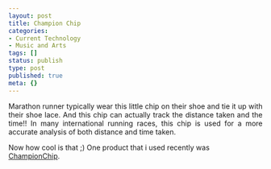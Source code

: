 ```yaml
---
layout: post
title: Champion Chip
categories:
- Current Technology
- Music and Arts
tags: []
status: publish
type: post
published: true
meta: {}
---
```

<p align="justify">Marathon runner typically wear this little chip on their shoe and tie it up with their shoe lace. And this chip can actually track the distance taken and the time!! In many international running races, this chip is used for a more accurate analysis of both distance and time taken.</p>
Now how cool is that ;) One product that i used recently was <a href="http://www.championchip.com/home/">ChampionChip</a>.
